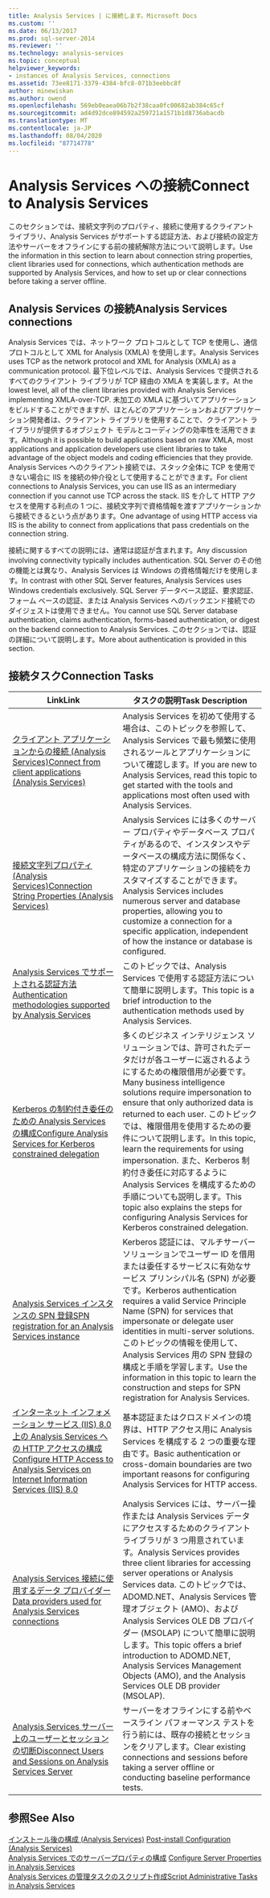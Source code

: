 ```yaml
---
title: Analysis Services | に接続します。Microsoft Docs
ms.custom: ''
ms.date: 06/13/2017
ms.prod: sql-server-2014
ms.reviewer: ''
ms.technology: analysis-services
ms.topic: conceptual
helpviewer_keywords:
- instances of Analysis Services, connections
ms.assetid: 73ee8171-3379-4384-bfc8-071b3eebbc8f
author: minewiskan
ms.author: owend
ms.openlocfilehash: 569eb0eaea06b7b2f38caa0fc00682ab384c65cf
ms.sourcegitcommit: ad4d92dce894592a259721a1571b1d8736abacdb
ms.translationtype: MT
ms.contentlocale: ja-JP
ms.lasthandoff: 08/04/2020
ms.locfileid: "87714778"
---
```

# <a name="connect-to-analysis-services"></a><span data-ttu-id="32f6c-102">Analysis Services への接続</span><span class="sxs-lookup"><span data-stu-id="32f6c-102">Connect to Analysis Services</span></span>
  <span data-ttu-id="32f6c-103">このセクションでは、接続文字列のプロパティ、接続に使用するクライアント ライブラリ、Analysis Services がサポートする認証方法、および接続の設定方法やサーバーをオフラインにする前の接続解除方法について説明します。</span><span class="sxs-lookup"><span data-stu-id="32f6c-103">Use the information in this section to learn about connection string properties, client libraries used for connections, which authentication methods are supported by Analysis Services, and how to set up or clear connections before taking a server offline.</span></span>  
  
## <a name="analysis-services-connections"></a><span data-ttu-id="32f6c-104">Analysis Services の接続</span><span class="sxs-lookup"><span data-stu-id="32f6c-104">Analysis Services connections</span></span>  
 <span data-ttu-id="32f6c-105">Analysis Services では、ネットワーク プロトコルとして TCP を使用し、通信プロトコルとして XML for Analysis (XMLA) を使用します。</span><span class="sxs-lookup"><span data-stu-id="32f6c-105">Analysis Services uses TCP as the network protocol and XML for Analysis (XMLA) as a communication protocol.</span></span> <span data-ttu-id="32f6c-106">最下位レベルでは、Analysis Services で提供されるすべてのクライアント ライブラリが TCP 経由の XMLA を実装します。</span><span class="sxs-lookup"><span data-stu-id="32f6c-106">At the lowest level, all of the client libraries provided with Analysis Services implementing XMLA-over-TCP.</span></span> <span data-ttu-id="32f6c-107">未加工の XMLA に基づいてアプリケーションをビルドすることができますが、ほとんどのアプリケーションおよびアプリケーション開発者は、クライアント ライブラリを使用することで、クライアント ライブラリが提供するオブジェクト モデルとコーディングの効率性を活用できます。</span><span class="sxs-lookup"><span data-stu-id="32f6c-107">Although it is possible to build applications based on raw XMLA, most applications and application developers use client libraries to take advantage of the object models and coding efficiencies that they provide.</span></span> <span data-ttu-id="32f6c-108">Analysis Services へのクライアント接続では、スタック全体に TCP を使用できない場合に IIS を接続の仲介役として使用することができます。</span><span class="sxs-lookup"><span data-stu-id="32f6c-108">For client connections to Analysis Services, you can use IIS as an intermediary connection if you cannot use TCP across the stack.</span></span> <span data-ttu-id="32f6c-109">IIS を介して HTTP アクセスを使用する利点の 1 つに、接続文字列で資格情報を渡すアプリケーションから接続できるという点があります。</span><span class="sxs-lookup"><span data-stu-id="32f6c-109">One advantage of using HTTP access via IIS is the ability to connect from applications that pass credentials on the connection string.</span></span>  
  
 <span data-ttu-id="32f6c-110">接続に関するすべての説明には、通常は認証が含まれます。</span><span class="sxs-lookup"><span data-stu-id="32f6c-110">Any discussion involving connectivity typically includes authentication.</span></span> <span data-ttu-id="32f6c-111">SQL Server のその他の機能とは異なり、Analysis Services は Windows の資格情報だけを使用します。</span><span class="sxs-lookup"><span data-stu-id="32f6c-111">In contrast with other SQL Server features, Analysis Services uses Windows credentials exclusively.</span></span> <span data-ttu-id="32f6c-112">SQL Server データベース認証、要求認証、フォーム ベースの認証、または Analysis Services へのバックエンド接続でのダイジェストは使用できません。</span><span class="sxs-lookup"><span data-stu-id="32f6c-112">You cannot use SQL Server database authentication, claims authentication, forms-based authentication, or digest on the backend connection to Analysis Services.</span></span> <span data-ttu-id="32f6c-113">このセクションでは、認証の詳細について説明します。</span><span class="sxs-lookup"><span data-stu-id="32f6c-113">More about authentication is provided in this section.</span></span>  
  
##  <a name="connection-tasks"></a><a name="bkmk_clientApps"></a> <span data-ttu-id="32f6c-114">接続タスク</span><span class="sxs-lookup"><span data-stu-id="32f6c-114">Connection Tasks</span></span>  
  
|<span data-ttu-id="32f6c-115">Link</span><span class="sxs-lookup"><span data-stu-id="32f6c-115">Link</span></span>|<span data-ttu-id="32f6c-116">タスクの説明</span><span class="sxs-lookup"><span data-stu-id="32f6c-116">Task Description</span></span>|  
|----------|----------------------|  
|[<span data-ttu-id="32f6c-117">クライアント アプリケーションからの接続 (Analysis Services)</span><span class="sxs-lookup"><span data-stu-id="32f6c-117">Connect from client applications &#40;Analysis Services&#41;</span></span>](connect-from-client-applications-analysis-services.md)|<span data-ttu-id="32f6c-118">Analysis Services を初めて使用する場合は、このトピックを参照して、Analysis Services で最も頻繁に使用されるツールとアプリケーションについて確認します。</span><span class="sxs-lookup"><span data-stu-id="32f6c-118">If you are new to Analysis Services, read this topic to get started with the tools and applications most often used with Analysis Services.</span></span>|  
|[<span data-ttu-id="32f6c-119">接続文字列プロパティ &#40;Analysis Services&#41;</span><span class="sxs-lookup"><span data-stu-id="32f6c-119">Connection String Properties &#40;Analysis Services&#41;</span></span>](connection-string-properties-analysis-services.md)|<span data-ttu-id="32f6c-120">Analysis Services には多くのサーバー プロパティやデータベース プロパティがあるので、インスタンスやデータベースの構成方法に関係なく、特定のアプリケーションの接続をカスタマイズすることができます。</span><span class="sxs-lookup"><span data-stu-id="32f6c-120">Analysis Services includes numerous server and database properties, allowing you to customize a connection for a specific application, independent of how the instance or database is configured.</span></span>|  
|[<span data-ttu-id="32f6c-121">Analysis Services でサポートされる認証方法</span><span class="sxs-lookup"><span data-stu-id="32f6c-121">Authentication methodologies supported by Analysis Services</span></span>](authentication-methodologies-supported-by-analysis-services.md)|<span data-ttu-id="32f6c-122">このトピックでは、Analysis Services で使用する認証方法について簡単に説明します。</span><span class="sxs-lookup"><span data-stu-id="32f6c-122">This topic is a brief introduction to the authentication methods used by Analysis Services.</span></span>|  
|[<span data-ttu-id="32f6c-123">Kerberos の制約付き委任のための Analysis Services の構成</span><span class="sxs-lookup"><span data-stu-id="32f6c-123">Configure Analysis Services for Kerberos constrained delegation</span></span>](configure-analysis-services-for-kerberos-constrained-delegation.md)|<span data-ttu-id="32f6c-124">多くのビジネス インテリジェンス ソリューションでは、許可されたデータだけが各ユーザーに返されるようにするための権限借用が必要です。</span><span class="sxs-lookup"><span data-stu-id="32f6c-124">Many business intelligence solutions require impersonation to ensure that only authorized data is returned to each user.</span></span> <span data-ttu-id="32f6c-125">このトピックでは、権限借用を使用するための要件について説明します。</span><span class="sxs-lookup"><span data-stu-id="32f6c-125">In this topic, learn the requirements for using impersonation.</span></span> <span data-ttu-id="32f6c-126">また、Kerberos 制約付き委任に対応するように Analysis Services を構成するための手順についても説明します。</span><span class="sxs-lookup"><span data-stu-id="32f6c-126">This topic also explains the steps for configuring Analysis Services for Kerberos constrained delegation.</span></span>|  
|[<span data-ttu-id="32f6c-127">Analysis Services インスタンスの SPN 登録</span><span class="sxs-lookup"><span data-stu-id="32f6c-127">SPN registration for an Analysis Services instance</span></span>](spn-registration-for-an-analysis-services-instance.md)|<span data-ttu-id="32f6c-128">Kerberos 認証には、マルチサーバー ソリューションでユーザー ID を借用または委任するサービスに有効なサービス プリンシパル名 (SPN) が必要です。</span><span class="sxs-lookup"><span data-stu-id="32f6c-128">Kerberos authentication requires a valid Service Principle Name (SPN) for services that impersonate or delegate user identities in multi-server solutions.</span></span> <span data-ttu-id="32f6c-129">このトピックの情報を使用して、Analysis Services 用の SPN 登録の構成と手順を学習します。</span><span class="sxs-lookup"><span data-stu-id="32f6c-129">Use the information in this topic to learn the construction and steps for SPN registration for Analysis Services.</span></span>|  
|[<span data-ttu-id="32f6c-130">インターネット インフォメーション サービス (IIS) 8.0 上の Analysis Services への HTTP アクセスの構成</span><span class="sxs-lookup"><span data-stu-id="32f6c-130">Configure HTTP Access to Analysis Services on Internet Information Services &#40;IIS&#41; 8.0</span></span>](configure-http-access-to-analysis-services-on-iis-8-0.md)|<span data-ttu-id="32f6c-131">基本認証またはクロスドメインの境界は、HTTP アクセス用に Analysis Services を構成する 2 つの重要な理由です。</span><span class="sxs-lookup"><span data-stu-id="32f6c-131">Basic authentication or cross-domain boundaries are two important reasons for configuring Analysis Services for HTTP access.</span></span>|  
|[<span data-ttu-id="32f6c-132">Analysis Services 接続に使用するデータ プロバイダー</span><span class="sxs-lookup"><span data-stu-id="32f6c-132">Data providers used for Analysis Services connections</span></span>](data-providers-used-for-analysis-services-connections.md)|<span data-ttu-id="32f6c-133">Analysis Services には、サーバー操作または Analysis Services データにアクセスするためのクライアント ライブラリが 3 つ用意されています。</span><span class="sxs-lookup"><span data-stu-id="32f6c-133">Analysis Services provides three client libraries for accessing server operations or Analysis Services data.</span></span> <span data-ttu-id="32f6c-134">このトピックでは、ADOMD.NET、Analysis Services 管理オブジェクト (AMO)、および Analysis Services OLE DB プロバイダー (MSOLAP) について簡単に説明します。</span><span class="sxs-lookup"><span data-stu-id="32f6c-134">This topic offers a brief introduction to ADOMD.NET, Analysis Services Management Objects (AMO), and the Analysis Services OLE DB provider (MSOLAP).</span></span>|  
|[<span data-ttu-id="32f6c-135">Analysis Services サーバー上のユーザーとセッションの切断</span><span class="sxs-lookup"><span data-stu-id="32f6c-135">Disconnect Users and Sessions on Analysis Services Server</span></span>](disconnect-users-and-sessions-on-analysis-services-server.md)|<span data-ttu-id="32f6c-136">サーバーをオフラインにする前やベースライン パフォーマンス テストを行う前には、既存の接続とセッションをクリアします。</span><span class="sxs-lookup"><span data-stu-id="32f6c-136">Clear existing connections and sessions before taking a server offline or conducting baseline performance tests.</span></span>|  
  
## <a name="see-also"></a><span data-ttu-id="32f6c-137">参照</span><span class="sxs-lookup"><span data-stu-id="32f6c-137">See Also</span></span>  
 <span data-ttu-id="32f6c-138">[インストール後の構成 &#40;Analysis Services&#41;](post-install-configuration-analysis-services.md) </span><span class="sxs-lookup"><span data-stu-id="32f6c-138">[Post-install Configuration &#40;Analysis Services&#41;](post-install-configuration-analysis-services.md) </span></span>  
 <span data-ttu-id="32f6c-139">[Analysis Services でのサーバープロパティの構成](../server-properties/server-properties-in-analysis-services.md) </span><span class="sxs-lookup"><span data-stu-id="32f6c-139">[Configure Server Properties in Analysis Services](../server-properties/server-properties-in-analysis-services.md) </span></span>  
 [<span data-ttu-id="32f6c-140">Analysis Services の管理タスクのスクリプト作成</span><span class="sxs-lookup"><span data-stu-id="32f6c-140">Script Administrative Tasks in Analysis Services</span></span>](../script-administrative-tasks-in-analysis-services.md)  
  
  
